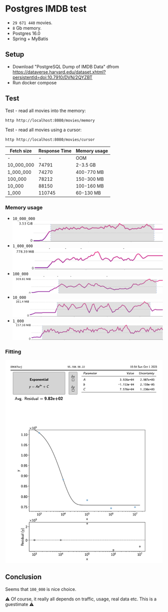 # Postgres IMDB test

+ `29 671 440` movies.
+ `8` Gb memory.
+ Postgres 16.0
+ Spring + MyBatis

## Setup

+ Download "PostgreSQL Dump of IMDB Data" dfrom https://dataverse.harvard.edu/dataset.xhtml?persistentId=doi:10.7910/DVN/2QYZBT
+ Run docker compose

## Test

Test - read all movies into the memory:

```bash
http http://localhost:8080/movies/memory
```

Test - read all movies using a cursor:

```bash
http http://localhost:8080/movies/cursor
```

| Fetch size | Response Time | Memory usage |
|------------|---------------|--------------|
| -          | -             | OOM          |
| 10_000_000 | 74791         | 2-3.5 GB     |
| 1_000_000  | 74270         | 400-770 MB   |
| 100_000    | 78212         | 150-300 MB   |
| 10_000     | 88150         | 100-160 MB   |
| 1_000      | 110745        | 60-130 MB    |

### Memory usage

+ `10_000_000` ![](img/10_000_000.png)
+ `1_000_000` ![](img/1_000_000.png)
+ `100_000` ![](img/100_000.png)
+ `10_000` ![](img/10_000.png)
+ `1_000` ![](img/1_000.png)

### Fitting

![](img/exp.png)

## Conclusion

Seems that `100_000` is nice choice.

⚠️ Of course, it really all depends on traffic, usage, real data etc. This is a guestimate ⚠️